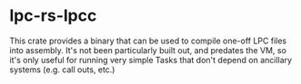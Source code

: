 # lpc-rs-lpcc

This crate provides a binary that can be used to compile one-off LPC files
into assembly. It's not been particularly built out, and predates the VM,
so it's only useful for running very simple Tasks that don't depend on
ancillary systems (e.g. call outs, etc.)
